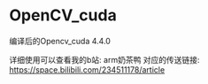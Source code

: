 # OpenCV_cuda
编译后的Opencv_cuda 4.4.0

详细使用可以查看我的b站: arm奶茶鸭
对应的传送链接:  https://space.bilibili.com/234511178/article
